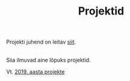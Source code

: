 ﻿---
layout: page
title: Projektid
---

Projekti juhend on leitav [siit](http://andmeteadus.github.io/2019/projekt_juhend/).
<br><br>

Siia ilmuvad aine lõpuks projektid.

Vt. [2019. aasta projekte](../2019/projektid)

<!--
{% for post in site.posts %}
## [ {{ post.title }} ](..{{ post.url }})
  {{ post.content | strip_html | truncatewords:30}}
  [ (loe edasi) ](..{{ post.url }})
  <br><br>
  
{% endfor %}
-->
